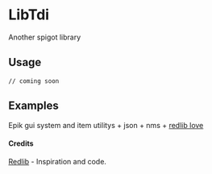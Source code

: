 # LibTdi
 Another spigot library
 
 ## Usage
 `// coming soon`
 
 ## Examples
 Epik gui system and item utilitys + json + nms + [redlib love](https://github.com/Redempt/RedLib)

#### Credits
[Redlib](https://github.com/Redempt/RedLib) - Inspiration and code. 
